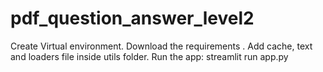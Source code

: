 # pdf_question_answer_level2
Create Virtual environment. Download the requirements . Add cache, text and loaders file inside utils folder. Run the app: streamlit run app.py
